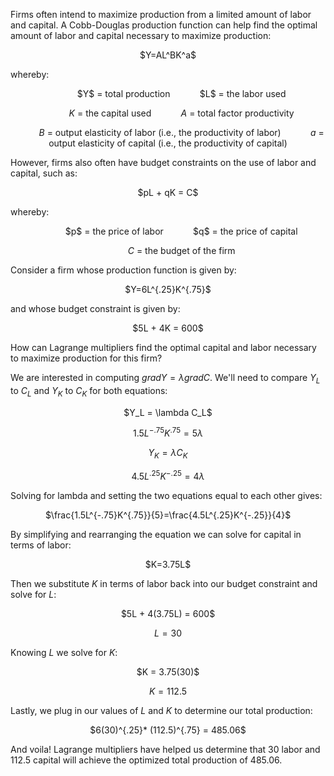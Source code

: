Firms often intend to maximize production from a limited amount of labor and capital.
A Cobb-Douglas production function can help find the optimal amount of labor and capital necessary to maximize production:

<center> $Y=AL^BK^a$ </center>

whereby: 

<center> &nbsp;&nbsp;&nbsp;&nbsp;&nbsp;&nbsp;&nbsp;&nbsp;&nbsp;&nbsp; $Y$ = total production
&nbsp;&nbsp;&nbsp;&nbsp;&nbsp;&nbsp;&nbsp;&nbsp;&nbsp;&nbsp; $L$ = the labor used


&nbsp;&nbsp;&nbsp;&nbsp;&nbsp;&nbsp;&nbsp;&nbsp;&nbsp;&nbsp; $K$ = the capital used
&nbsp;&nbsp;&nbsp;&nbsp;&nbsp;&nbsp;&nbsp;&nbsp;&nbsp;&nbsp; $A$ = total factor productivity

&nbsp;&nbsp;&nbsp;&nbsp;&nbsp;&nbsp;&nbsp;&nbsp;&nbsp;&nbsp; $B$ = output elasticity of labor (i.e., the productivity of labor)
&nbsp;&nbsp;&nbsp;&nbsp;&nbsp;&nbsp;&nbsp;&nbsp;&nbsp;&nbsp; $a$ = output elasticity of capital (i.e., the productivity of capital) </center>

However, firms also often have budget constraints on the use of labor and capital, such as:

<center> $pL + qK = C$</center>

whereby:

<center> &nbsp;&nbsp;&nbsp;&nbsp;&nbsp;&nbsp;&nbsp;&nbsp;&nbsp;&nbsp; $p$ = the price of labor 
&nbsp;&nbsp;&nbsp;&nbsp;&nbsp;&nbsp;&nbsp;&nbsp;&nbsp;&nbsp; $q$ = the price of capital


&nbsp;&nbsp;&nbsp;&nbsp;&nbsp;&nbsp;&nbsp;&nbsp;&nbsp;&nbsp; $C$ = the budget of the firm
</center>

Consider a firm whose production function is given by:

<center> $Y=6L^{.25}K^{.75}$ </center>

and whose budget constraint is given by:

<center> $5L + 4K = 600$</center>

How can Lagrange multipliers find the optimal capital and labor necessary to maximize production for this firm?

We are interested in computing $gradY=\lambda gradC$. We'll need to compare $Y_L$ to $C_L$ and $Y_K$ to $C_K$ for both equations:

<center> $Y_L = \lambda C_L$

$1.5L^{-.75}K^{.75}=5\lambda$

$Y_K = \lambda C_K$

$4.5L^{.25}K^{-.25}=4\lambda$
</center>

Solving for lambda and setting the two equations equal to each other gives:

<center> $\frac{1.5L^{-.75}K^{.75}}{5}=\frac{4.5L^{.25}K^{-.25}}{4}$ </center>

By simplifying and rearranging the equation we can solve for capital in terms of labor:

<center> $K=3.75L$ </center>

Then we substitute $K$ in terms of labor back into our budget constraint and solve for $L$:

<center> $5L + 4(3.75L) = 600$

$L = 30$ </center>

Knowing $L$ we solve for $K$:

<center> $K = 3.75(30)$

$K=112.5$ </center>

Lastly, we plug in our values of $L$ and $K$ to determine our total production:

<center> $6(30)^{.25}* (112.5)^{.75} = 485.06$</center>

And voila! Lagrange multipliers have helped us determine that 30 labor and 112.5 capital will achieve the optimized total production of 485.06.
